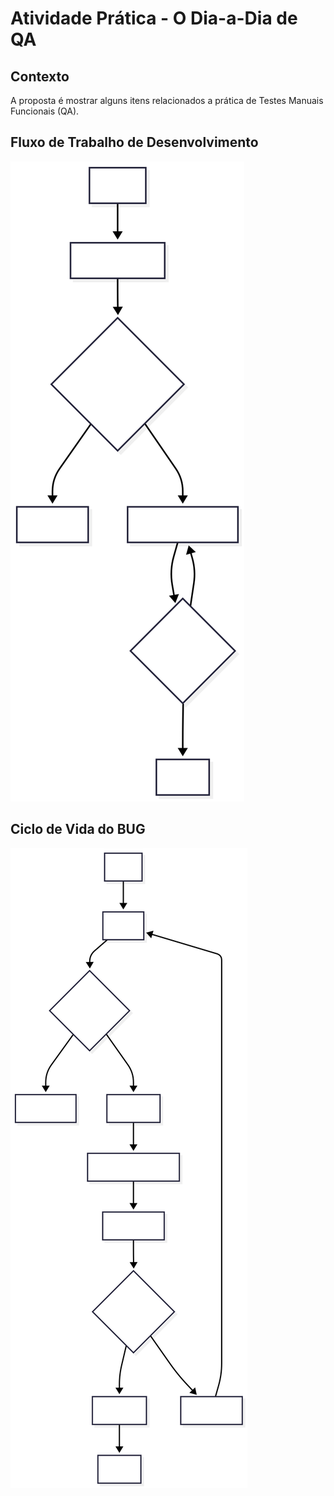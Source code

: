 # Atividade Prática - O Dia-a-Dia de QA

## Contexto
A proposta é mostrar alguns itens relacionados a prática de Testes Manuais Funcionais (QA).


## Fluxo de Trabalho de Desenvolvimento
![Fluxo Flowchart](Fluxo_diagram.svg)

## Ciclo de Vida do BUG
![Bug Flowchart](Bug_diagram.svg)



